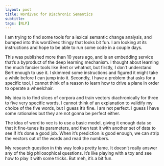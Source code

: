 ```yaml
---
layout: post
title: Word2vec for Diachronic Semantics
subtitle: 
tags: [NLP]
---
```

I am trying to find some tools for a lexical semantic change analysis, and bumped into this word2vec thingy that looks bit fun. I am looking at its instructions and hope to be able to run some code in a couple days. 

This was published more than 10 years ago, and is an embedding service that’s a byproduct of the deep learning mechanism. I thought about learning the much fancier tools like Bert or whatnot, but firstly, I don’t understand Bert enough to use it. I skimmed some instructions and figured it might take a while before I can jump into it. Secondly, I have a problem that asks for a specific tool, I cannot think of a reason to learn how to drive a plane in order to operate a wheelchair. 

My idea is to find slices of corpora and train vectors diachronically for three to five very specific words. I cannot think of an explanation to validify my choice of the five words, but I guess it’s fine. I am not perfect. I guess I have some rationales but they are not gonna be perfect either. 

The idea of word to vec is to use a basic model, giving it enough data so that it fine-tunes its parameters, and then test it with another set of data to see if it’s done a good job. When it’s prediction is good enough, we can strip the vectors out of the words and read the numbers. 

My research question in this way looks pretty lame. It doesn’t really answer any of the big philosophical questions. It’s like playing with a toy and see how to play it with some tricks. But meh, it’s a bit fun. 